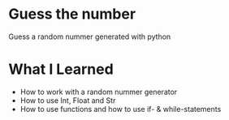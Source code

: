 # Guess the number
Guess a random nummer generated with python

# What I Learned

* How to work with a random nummer generator
* How to use Int, Float and Str
* How to use functions and how to use if- & while-statements
